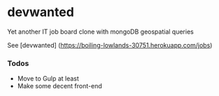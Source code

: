 # devwanted

Yet another IT job board clone with mongoDB geospatial queries

See [devwanted] (https://boiling-lowlands-30751.herokuapp.com/jobs)

### Todos

 - Move to Gulp at least
 - Make some decent front-end 
